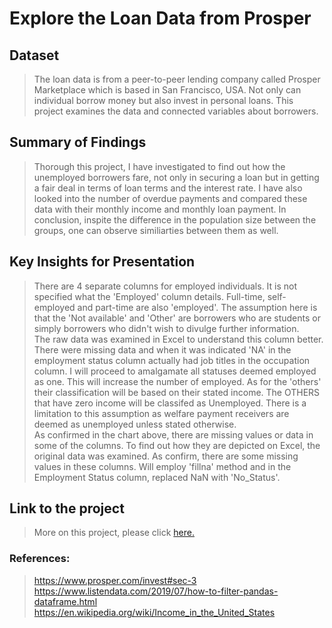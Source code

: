 # Explore the Loan Data from Prosper


## Dataset

> The loan data is from a peer-to-peer lending company called Prosper Marketplace which is based in San Francisco, USA. Not only can individual borrow money but also invest in personal loans. This project examines the data and connected variables about borrowers.


## Summary of Findings

> Thorough this project, I have investigated to find out how the unemployed borrowers fare, not only in securing a loan but in getting a fair deal in terms of loan terms and the interest rate. I have also looked into the number of overdue payments and compared these data with their monthly income and monthly loan payment. In conclusion, inspite the difference in the population size between the groups, one can observe similiarties between them as well.


## Key Insights for Presentation

> There are 4 separate columns for employed individuals. It is not specified what the 'Employed' column details. Full-time, self-employed and part-time are also 'employed'. The assumption here is that the 'Not available' and 'Other' are borrowers who are students or simply borrowers who didn't wish to divulge further information.  
> The raw data was examined in Excel to understand this column better. There were missing data and when it was indicated 'NA' in the employment status column actually had job titles in the occupation column. I will proceed to amalgamate all statuses deemed employed as one. This will increase the number of employed. As for the 'others' their classification will be based on their stated income. The OTHERS that have zero income will be classifed as Unemployed. There is a limitation to this assumption as welfare payment receivers are deemed as unemployed unless stated otherwise.  
> As confirmed in the chart above, there are missing values or data in some of the columns. To find out how they are depicted on Excel, the original data was examined. As confirm, there are some missing values in these columns. Will employ 'fillna' method and in the Employment Status column, replaced NaN with 'No_Status'. 

## Link to the project
> More on this project, please click [here.](https://ajeethaa.github.io/Explore-the-Loan-Data-from-Prosper.html)

### References:
> https://www.prosper.com/invest#sec-3 <br />
> https://www.listendata.com/2019/07/how-to-filter-pandas-dataframe.html<br />
> https://en.wikipedia.org/wiki/Income_in_the_United_States<br />
